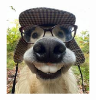 <div align="center">

<img src="https://github.com/Partly-cloudy-dot/-/blob/4e97d4cb1ea37e21e96938b1e00fe48c9a320937/download.jpg" />
</p>
